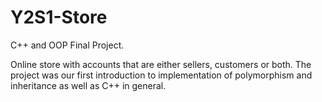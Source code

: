 # Y2S1-Store

C++ and OOP Final Project.

Online store with accounts that are either sellers, customers or both.
The project was our first introduction to implementation of polymorphism and inheritance as well as C++ in general.
